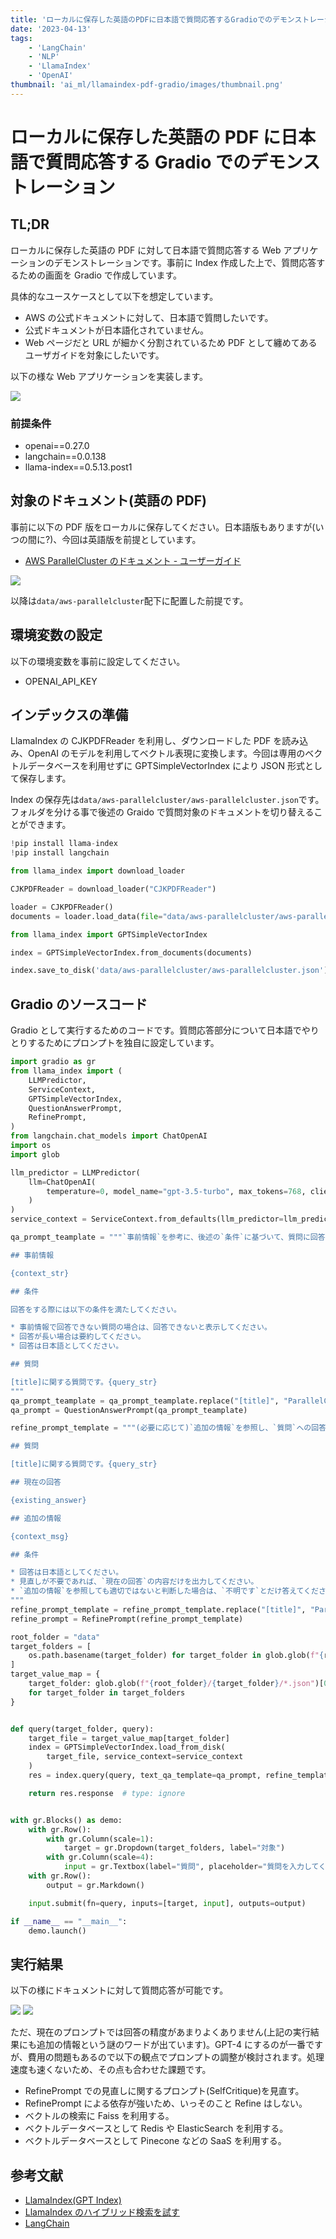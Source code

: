 ```yaml
---
title: 'ローカルに保存した英語のPDFに日本語で質問応答するGradioでのデモンストレーション'
date: '2023-04-13'
tags:
    - 'LangChain'
    - 'NLP'
    - 'LlamaIndex'
    - 'OpenAI'
thumbnail: 'ai_ml/llamaindex-pdf-gradio/images/thumbnail.png'
---
```


# ローカルに保存した英語の PDF に日本語で質問応答する Gradio でのデモンストレーション

## TL;DR

ローカルに保存した英語の PDF に対して日本語で質問応答する Web アプリケーションのデモンストレーションです。事前に Index 作成した上で、質問応答するための画面を Gradio で作成しています。

具体的なユースケースとして以下を想定しています。

-   AWS の公式ドキュメントに対して、日本語で質問したいです。
-   公式ドキュメントが日本語化されていません。
-   Web ページだと URL が細かく分割されているため PDF として纏めてあるユーザガイドを対象にしたいです。

以下の様な Web アプリケーションを実装します。

![](images/thumbnail.png)

### 前提条件

-   openai==0.27.0
-   langchain==0.0.138
-   llama-index==0.5.13.post1

## 対象のドキュメント(英語の PDF)

事前に以下の PDF 版をローカルに保存してください。日本語版もありますが(いつの間に?)、今回は英語版を前提としています。

-   [AWS ParallelCluster のドキュメント - ユーザーガイド](https://docs.aws.amazon.com/en_us/parallelcluster/)

![](images/parallelcluster-doc-sample.png)

以降は`data/aws-parallelcluster`配下に配置した前提です。

## 環境変数の設定

以下の環境変数を事前に設定してください。

-   OPENAI_API_KEY

## インデックスの準備

LlamaIndex の CJKPDFReader を利用し、ダウンロードした PDF を読み込み、OpenAI のモデルを利用してベクトル表現に変換します。今回は専用のベクトルデータベースを利用せずに GPTSimpleVectorIndex により JSON 形式として保存します。

Index の保存先は`data/aws-parallelcluster/aws-parallelcluster.json`です。フォルダを分ける事で後述の Graido で質問対象のドキュメントを切り替えることができます。

```python
!pip install llama-index
!pip install langchain
```

```python
from llama_index import download_loader

CJKPDFReader = download_loader("CJKPDFReader")

loader = CJKPDFReader()
documents = loader.load_data(file="data/aws-parallelcluster/aws-parallelcluster-ug.pdf")
```

```python
from llama_index import GPTSimpleVectorIndex

index = GPTSimpleVectorIndex.from_documents(documents)
```

```python
index.save_to_disk('data/aws-parallelcluster/aws-parallelcluster.json')
```

## Gradio のソースコード

Gradio として実行するためのコードです。質問応答部分について日本語でやりとりするためにプロンプトを独自に設定しています。

```python
import gradio as gr
from llama_index import (
    LLMPredictor,
    ServiceContext,
    GPTSimpleVectorIndex,
    QuestionAnswerPrompt,
    RefinePrompt,
)
from langchain.chat_models import ChatOpenAI
import os
import glob

llm_predictor = LLMPredictor(
    llm=ChatOpenAI(
        temperature=0, model_name="gpt-3.5-turbo", max_tokens=768, client=None
    )
)
service_context = ServiceContext.from_defaults(llm_predictor=llm_predictor)

qa_prompt_teamplate = """`事前情報`を参考に、後述の`条件`に基づいて、質問に回答してください。`事前情報`でわからない`質問`の場合は、不明であると答えてください。

## 事前情報

{context_str}

## 条件

回答をする際には以下の条件を満たしてください。

* 事前情報で回答できない質問の場合は、回答できないと表示してください。
* 回答が長い場合は要約してください。
* 回答は日本語としてください。

## 質問

[title]に関する質問です。{query_str}
"""
qa_prompt_teamplate = qa_prompt_teamplate.replace("[title]", "ParallelCluster")
qa_prompt = QuestionAnswerPrompt(qa_prompt_teamplate)

refine_prompt_template = """(必要に応じて)`追加の情報`を参照し、`質問`への回答として`現在の回答`が適切か見直して回答してください。

## 質問

[title]に関する質問です。{query_str}

## 現在の回答

{existing_answer}

## 追加の情報

{context_msg}

## 条件

* 回答は日本語としてください。
* 見直しが不要であれば、`現在の回答`の内容だけを出力してください。
* `追加の情報`を参照しても適切ではないと判断した場合は、`不明です`とだけ答えてください。
"""
refine_prompt_template = refine_prompt_template.replace("[title]", "ParallelCluster")
refine_prompt = RefinePrompt(refine_prompt_template)

root_folder = "data"
target_folders = [
    os.path.basename(target_folder) for target_folder in glob.glob(f"{root_folder}/*")
]
target_value_map = {
    target_folder: glob.glob(f"{root_folder}/{target_folder}/*.json")[0]
    for target_folder in target_folders
}


def query(target_folder, query):
    target_file = target_value_map[target_folder]
    index = GPTSimpleVectorIndex.load_from_disk(
        target_file, service_context=service_context
    )
    res = index.query(query, text_qa_template=qa_prompt, refine_template=refine_prompt)

    return res.response  # type: ignore


with gr.Blocks() as demo:
    with gr.Row():
        with gr.Column(scale=1):
            target = gr.Dropdown(target_folders, label="対象")
        with gr.Column(scale=4):
            input = gr.Textbox(label="質問", placeholder="質問を入力してください。")
    with gr.Row():
        output = gr.Markdown()

    input.submit(fn=query, inputs=[target, input], outputs=output)

if __name__ == "__main__":
    demo.launch()
```

## 実行結果

以下の様にドキュメントに対して質問応答が可能です。

![](images/thumbnail.png)
![](images/qa-sample-2.png)

ただ、現在のプロンプトでは回答の精度があまりよくありません(上記の実行結果にも追加の情報という謎のワードが出ています)。GPT-4 にするのが一番ですが、費用の問題もあるので以下の観点でプロンプトの調整が検討されます。処理速度も速くないため、その点も合わせた課題です。

-   RefinePrompt での見直しに関するプロンプト(SelfCritique)を見直す。
-   RefinePrompt による依存が強いため、いっそのこと Refine はしない。
-   ベクトルの検索に Faiss を利用する。
-   ベクトルデータベースとして Redis や ElasticSearch を利用する。
-   ベクトルデータベースとして Pinecone などの SaaS を利用する。

## 参考文献

-   [LlamaIndex(GPT Index)](https://github.com/jerryjliu/llama_index)
-   [LlamaIndex のハイブリッド検索を試す](https://note.com/npaka/n/n63afe0e6684a)
-   [LangChain](https://github.com/hwchase17/langchain)
